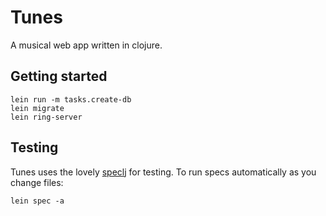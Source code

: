 Tunes
=====

A musical web app written in clojure.

## Getting started

```
lein run -m tasks.create-db
lein migrate
lein ring-server
```

## Testing

Tunes uses the lovely [speclj](http://github.com/slagyr/speclj) for testing.
To run specs automatically as you change files:

```
lein spec -a
```
